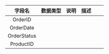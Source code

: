
|字段名 |数据类型|说明|描述|  |  |
|:-:|:-:|:-:|:-:|:-:|:-:|
|OrderID|  |  |  |  |  |
|OrderDate|  |  |  |  |  |
|OrderStatus|  |  |  |  |  |
|ProductID|  |  |  |  |  |
